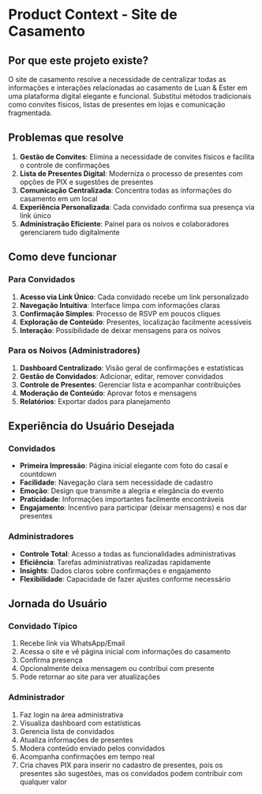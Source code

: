 # Product Context - Site de Casamento

## Por que este projeto existe?
O site de casamento resolve a necessidade de centralizar todas as informações e interações relacionadas ao casamento de Luan & Ester em uma plataforma digital elegante e funcional. Substitui métodos tradicionais como convites físicos, listas de presentes em lojas e comunicação fragmentada.

## Problemas que resolve
1. **Gestão de Convites**: Elimina a necessidade de convites físicos e facilita o controle de confirmações
2. **Lista de Presentes Digital**: Moderniza o processo de presentes com opções de PIX e sugestões de presentes
3. **Comunicação Centralizada**: Concentra todas as informações do casamento em um local
4. **Experiência Personalizada**: Cada convidado confirma sua presença via link único
5. **Administração Eficiente**: Painel para os noivos e colaboradores gerenciarem tudo digitalmente

## Como deve funcionar

### Para Convidados
1. **Acesso via Link Único**: Cada convidado recebe um link personalizado
2. **Navegação Intuitiva**: Interface limpa com informações claras
3. **Confirmação Simples**: Processo de RSVP em poucos cliques
4. **Exploração de Conteúdo**: Presentes, localização facilmente acessíveis
5. **Interação**: Possibilidade de deixar mensagens para os noivos

### Para os Noivos (Administradores)
1. **Dashboard Centralizado**: Visão geral de confirmações e estatísticas
2. **Gestão de Convidados**: Adicionar, editar, remover convidados
3. **Controle de Presentes**: Gerenciar lista e acompanhar contribuições
4. **Moderação de Conteúdo**: Aprovar fotos e mensagens
5. **Relatórios**: Exportar dados para planejamento

## Experiência do Usuário Desejada

### Convidados
- **Primeira Impressão**: Página inicial elegante com foto do casal e countdown
- **Facilidade**: Navegação clara sem necessidade de cadastro
- **Emoção**: Design que transmite a alegria e elegância do evento
- **Praticidade**: Informações importantes facilmente encontráveis
- **Engajamento**: Incentivo para participar (deixar mensagens) e nos dar presentes

### Administradores
- **Controle Total**: Acesso a todas as funcionalidades administrativas
- **Eficiência**: Tarefas administrativas realizadas rapidamente
- **Insights**: Dados claros sobre confirmações e engajamento
- **Flexibilidade**: Capacidade de fazer ajustes conforme necessário

## Jornada do Usuário

### Convidado Típico
1. Recebe link via WhatsApp/Email
2. Acessa o site e vê página inicial com informações do casamento
3. Confirma presença
4. Opcionalmente deixa mensagem ou contribui com presente
5. Pode retornar ao site para ver atualizações

### Administrador
1. Faz login na área administrativa
2. Visualiza dashboard com estatísticas
3. Gerencia lista de convidados
4. Atualiza informações de presentes
5. Modera conteúdo enviado pelos convidados
6. Acompanha confirmações em tempo real
7. Cria chaves PIX para inserir no cadastro de presentes, pois os presentes são sugestões, mas os convidados podem contribuir com qualquer valor
